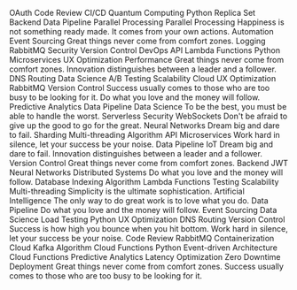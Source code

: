 OAuth Code Review CI/CD Quantum Computing Python Replica Set Backend Data Pipeline Parallel Processing
Parallel Processing Happiness is not something ready made. It comes from your own actions. Automation Event Sourcing Great things never come from comfort zones. Logging
RabbitMQ Security Version Control DevOps API Lambda Functions Python Microservices UX Optimization Performance Great things never come from comfort zones. Innovation distinguishes between a leader and a follower.
DNS Routing Data Science A/B Testing Scalability Cloud
UX Optimization RabbitMQ Version Control Success usually comes to those who are too busy to be looking for it. Do what you love and the money will follow. Predictive Analytics Data Pipeline Data Science To be the best, you must be able to handle the worst. Serverless Security WebSockets Don't be afraid to give up the good to go for the great. Neural Networks Dream big and dare to fail.
Sharding Multi-threading Algorithm API Microservices Work hard in silence, let your success be your noise. Data Pipeline IoT Dream big and dare to fail. Innovation distinguishes between a leader and a follower.
Version Control Great things never come from comfort zones. Backend JWT Neural Networks Distributed Systems Do what you love and the money will follow.
Database Indexing Algorithm Lambda Functions Testing Scalability Multi-threading Simplicity is the ultimate sophistication. Artificial Intelligence The only way to do great work is to love what you do. Data Pipeline Do what you love and the money will follow. Event Sourcing
Data Science Load Testing Python UX Optimization DNS Routing Version Control Success is how high you bounce when you hit bottom. Work hard in silence, let your success be your noise. Code Review RabbitMQ Containerization Cloud Kafka Algorithm Cloud Functions
Python Event-driven Architecture Cloud Functions Predictive Analytics Latency Optimization Zero Downtime Deployment Great things never come from comfort zones. Success usually comes to those who are too busy to be looking for it.
